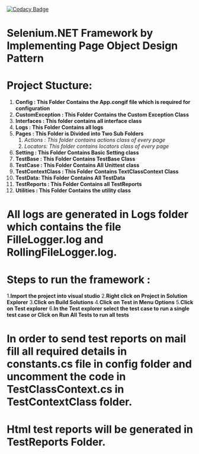 [![Codacy Badge](https://app.codacy.com/project/badge/Grade/81cd46f537d844a58961c2718640b089)](https://www.codacy.com/manual/lkumarra/Selenium.NET?utm_source=github.com&amp;utm_medium=referral&amp;utm_content=lkumarra/Selenium.NET&amp;utm_campaign=Badge_Grade)

# Selenium.NET Framework by Implementing Page Object Design Pattern

# Project Stucture:
1. **Config : This Folder Contains the App.congif file which is required for configuration**
2. **CustomException : This Folder Contains the Custom Exception Class**
3. **Interfaces : This folder contains all interface class**
4. **Logs : This Folder Contains all logs**
5. **Pages : This Folder is Divided into Two Sub Folders**
    1. *Actions : This folder contains actions class of every page*
    2. *Locators: This folder contains locators class of every page*
6. **Setting : This Folder Contains Basic Setting class**
7. **TestBase : This Folder Contains TestBase Class**
8. **TestCase : This Folder Contains All Unittest class**
9. **TestContextClass : This Folder Contains TextClassContext Class**
10. **TestData: This Folder Contains All TestData**
11. **TestReports : This Folder Contains all TestReports**
12. **Utilities : This Folder Contains the utility class**

# All logs are generated in Logs folder which contains the file FilleLogger.log and RollingFileLogger.log.

# Steps to run the framework :
1.**Import the project into visual studio**
2.**Right click on Project in Solution Explorer**
3.**Click on Build Solutions**
4.**Click on Test in Menu Options**
5.**Click on Test explorer**
6.**In the Test explorer select the test case to run a single test case or Click on Run All Tests to run all tests**

# In order to send test reports on mail fill all required details in constants.cs file in config folder and uncomment the code in TestClassContext.cs in TestContextClass folder.

# Html test reports will be generated in TestReports Folder.
